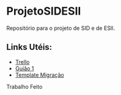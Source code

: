 # ProjetoSIDESII
Repositório para o projeto de SID e de ESII.

## Links Utéis: 
* [Trello](https://trello.com/esgrupo/home)
* [Guião 1](https://docs.google.com/document/d/1cwivumS5EUMMH9vNZlNa90nOrlkQAj28nT-hrvjLaPY/edit?usp=sharing)
* [Template Migração](https://iscteiul365-my.sharepoint.com/:w:/g/personal/jfgpo_iscte-iul_pt/EaC0upzopxJKg8OVPTSGN74B5Ohck6BAFhdMyTq6wVOzXA?e=k1eFHm)

Trabalho Feito

